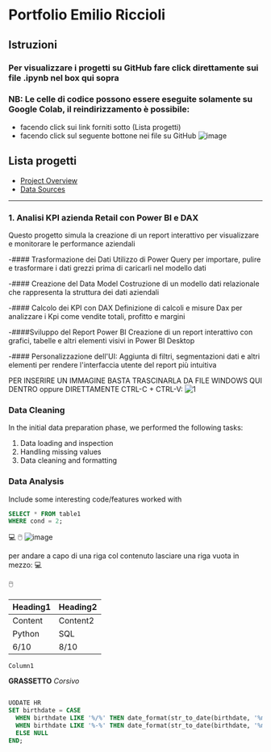 # Portfolio Emilio Riccioli

## Istruzioni
### Per visualizzare i progetti su GitHub fare click direttamente sui file .ipynb nel box qui sopra

### NB: Le celle di codice possono essere eseguite solamente su Google Colab, il reindirizzamento è possibile:
  - facendo click sui link forniti sotto (Lista progetti) 
  - facendo click sul seguente bottone nei file su GitHub ![image](https://github.com/user-attachments/assets/8ff9816e-5aba-400d-9b7e-a722ed91509f)
  
## Lista progetti
- [Project Overview](#project-overview)
- [Data Sources](#data-sources)

---

### 1. Analisi KPI azienda Retail con Power BI e DAX
Questo progetto simula la creazione di un report interattivo per visualizzare e monitorare le performance aziendali

-#### Trasformazione dei Dati
Utilizzo di Power Query per importare, pulire e trasformare i dati grezzi prima di caricarli nel modello dati

-#### Creazione del Data Model
Costruzione di un modello dati relazionale che rappresenta la struttura dei dati aziendali

-#### Calcolo dei KPI con DAX
Definizione di calcoli e misure Dax per analizzare i Kpi come vendite totali, profitto e margini

-####Sviluppo del Report Power BI
Creazione di un report interattivo con grafici, tabelle e altri elementi visivi in Power BI Desktop

-#### Personalizzazione dell'UI: 
Aggiunta di filtri, segmentazioni dati e altri elementi per rendere l'interfaccia utente del report più intuitiva

PER INSERIRE UN IMMAGINE BASTA TRASCINARLA DA FILE WINDOWS QUI DENTRO oppure DIRETTAMENTE CTRL-C + CTRL-V:
![1](https://github.com/user-attachments/assets/00cdb764-b082-4978-a19c-a044b8e9fb11)


### Data Cleaning
In the initial data preparation phase, we performed the following tasks:
1. Data loading and inspection
2. Handling missing values
3. Data cleaning and formatting

### Data Analysis
Include some interesting code/features worked with

```sql
SELECT * FROM table1
WHERE cond = 2;
```

💻
🖱️
![image](https://github.com/user-attachments/assets/a383db4a-084b-49d4-b39e-06e2a384066e)

per andare a capo di una riga col contenuto lasciare una riga vuota in mezzo:
💻

🖱️



|Heading1|Heading2|
|--------|--------|
|Content|Content2|
|Python|SQL|
|6/10|8/10|

`Column1`

**GRASSETTO**
*Corsivo*


```sql
```

```sql
UODATE HR
SET birthdate = CASE
  WHEN birthdate LIKE '%/%' THEN date_format(str_to_date(birthdate, '%m/%d/%Y'), '%Y-%m-%d')
  WHEN birthdate LIKE '%-%' THEN date_format(str_to_date(birthdate, '%m-%d-%Y'), '%Y-%m-%d')
  ELSE NULL
END;
```

```sql

```
